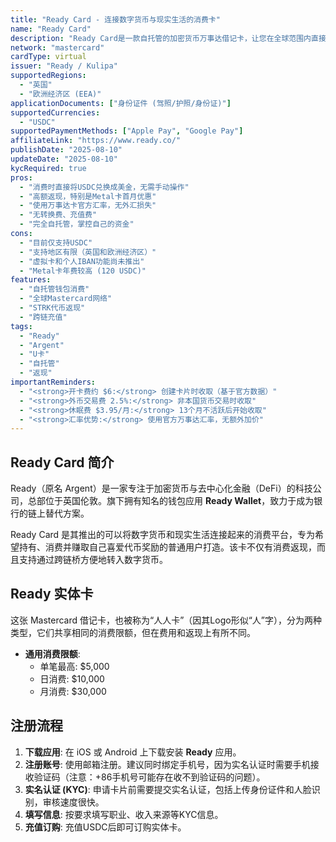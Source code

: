 ```yaml
---
title: "Ready Card - 连接数字货币与现实生活的消费卡"
name: "Ready Card"
description: "Ready Card是一款自托管的加密货币万事达借记卡，让您在全球范围内直接消费USDC，并享受高达10%的返现。"
network: "mastercard"
cardType: virtual
issuer: "Ready / Kulipa"
supportedRegions:
  - "英国"
  - "欧洲经济区 (EEA)"
applicationDocuments: ["身份证件 (驾照/护照/身份证)"]
supportedCurrencies:
  - "USDC"
supportedPaymentMethods: ["Apple Pay", "Google Pay"]
affiliateLink: "https://www.ready.co/"
publishDate: "2025-08-10"
updateDate: "2025-08-10"
kycRequired: true
pros:
  - "消费时直接将USDC兑换成美金，无需手动操作"
  - "高额返现，特别是Metal卡首月优惠"
  - "使用万事达卡官方汇率，无外汇损失"
  - "无转换费、充值费"
  - "完全自托管，掌控自己的资金"
cons:
  - "目前仅支持USDC"
  - "支持地区有限（英国和欧洲经济区）"
  - "虚拟卡和个人IBAN功能尚未推出"
  - "Metal卡年费较高 (120 USDC)"
features:
  - "自托管钱包消费"
  - "全球Mastercard网络"
  - "STRK代币返现"
  - "跨链充值"
tags:
  - "Ready"
  - "Argent"
  - "U卡"
  - "自托管"
  - "返现"
importantReminders:
  - "<strong>开卡费约 $6:</strong> 创建卡片时收取（基于官方数据）"
  - "<strong>外币交易费 2.5%:</strong> 非本国货币交易时收取"
  - "<strong>休眠费 $3.95/月:</strong> 13个月不活跃后开始收取"
  - "<strong>汇率优势:</strong> 使用官方万事达汇率，无额外加价"
---
```



## Ready Card 简介

Ready（原名 Argent）是一家专注于加密货币与去中心化金融（DeFi）的科技公司，总部位于英国伦敦。旗下拥有知名的钱包应用 **Ready Wallet**，致力于成为银行的链上替代方案。

Ready Card 是其推出的可以将数字货币和现实生活连接起来的消费平台，专为希望持有、消费并赚取自己喜爱代币奖励的普通用户打造。该卡不仅有消费返现，而且支持通过跨链桥方便地转入数字货币。

## Ready 实体卡

这张 Mastercard 借记卡，也被称为“人人卡”（因其Logo形似“人”字），分为两种类型，它们共享相同的消费限额，但在费用和返现上有所不同。

* **通用消费限额**:
  * 单笔最高: $5,000
  * 日消费: $10,000
  * 月消费: $30,000

## 注册流程

1. **下载应用**: 在 iOS 或 Android 上下载安装 **Ready** 应用。
2. **注册账号**: 使用邮箱注册。建议同时绑定手机号，因为实名认证时需要手机接收验证码（注意：+86手机号可能存在收不到验证码的问题）。
3. **实名认证 (KYC)**: 申请卡片前需要提交实名认证，包括上传身份证件和人脸识别，审核速度很快。
4. **填写信息**: 按要求填写职业、收入来源等KYC信息。
5. **充值订购**: 充值USDC后即可订购实体卡。
